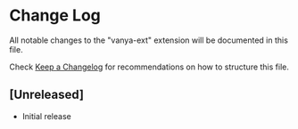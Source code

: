 # Change Log

All notable changes to the "vanya-ext" extension will be documented in this file.

Check [Keep a Changelog](http://keepachangelog.com/) for recommendations on how to structure this file.

## [Unreleased]

- Initial release